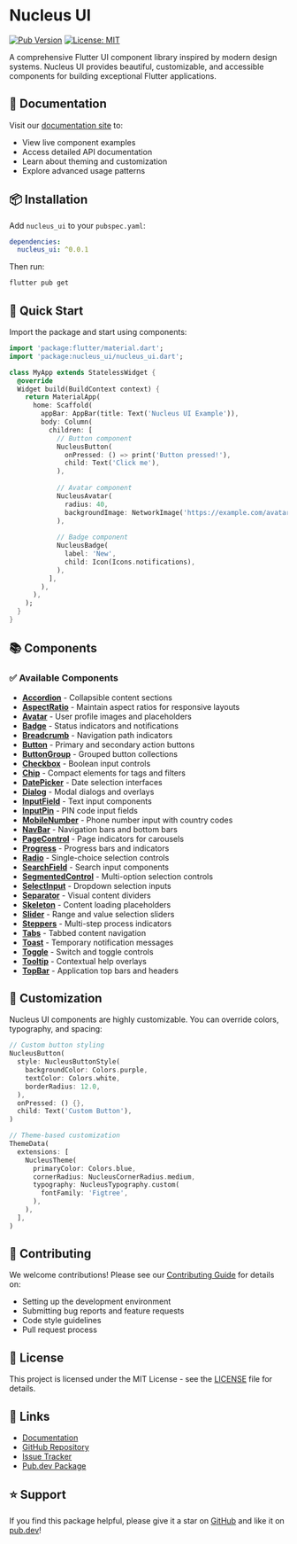 # Nucleus UI

[![Pub Version](https://img.shields.io/pub/v/nucleus_ui.svg)](https://pub.dev/packages/nucleus_ui)
[![License: MIT](https://img.shields.io/badge/License-MIT-yellow.svg)](https://opensource.org/licenses/MIT)

A comprehensive Flutter UI component library inspired by modern design systems. Nucleus UI provides beautiful, customizable, and accessible components for building exceptional Flutter applications.

## 📖 Documentation

Visit our [documentation site](https://nucleus-plus.web.app/) to:

- View live component examples
- Access detailed API documentation
- Learn about theming and customization
- Explore advanced usage patterns

## 📦 Installation

Add `nucleus_ui` to your `pubspec.yaml`:

```yaml
dependencies:
  nucleus_ui: ^0.0.1
```

Then run:

```bash
flutter pub get
```

## 🎯 Quick Start

Import the package and start using components:

```dart
import 'package:flutter/material.dart';
import 'package:nucleus_ui/nucleus_ui.dart';

class MyApp extends StatelessWidget {
  @override
  Widget build(BuildContext context) {
    return MaterialApp(
      home: Scaffold(
        appBar: AppBar(title: Text('Nucleus UI Example')),
        body: Column(
          children: [
            // Button component
            NucleusButton(
              onPressed: () => print('Button pressed!'),
              child: Text('Click me'),
            ),
            
            // Avatar component
            NucleusAvatar(
              radius: 40,
              backgroundImage: NetworkImage('https://example.com/avatar.jpg'),
            ),
            
            // Badge component
            NucleusBadge(
              label: 'New',
              child: Icon(Icons.notifications),
            ),
          ],
        ),
      ),
    );
  }
}
```

## 📚 Components

### ✅ Available Components

- **[Accordion](https://nucleus-ui.web.app/components/accordion/)** - Collapsible content sections
- **[AspectRatio](https://nucleus-ui.web.app/components/aspect-ratio/)** - Maintain aspect ratios for responsive layouts
- **[Avatar](https://nucleus-ui.web.app/components/avatar/)** - User profile images and placeholders
- **[Badge](https://nucleus-ui.web.app/components/badge/)** - Status indicators and notifications
- **[Breadcrumb](https://nucleus-ui.web.app/components/breadcrumb/)** - Navigation path indicators
- **[Button](https://nucleus-ui.web.app/components/button/)** - Primary and secondary action buttons
- **[ButtonGroup](https://nucleus-ui.web.app/components/button-group/)** - Grouped button collections
- **[Checkbox](https://nucleus-ui.web.app/components/checkbox/)** - Boolean input controls
- **[Chip](https://nucleus-ui.web.app/components/chip/)** - Compact elements for tags and filters
- **[DatePicker](https://nucleus-ui.web.app/components/date-picker/)** - Date selection interfaces
- **[Dialog](https://nucleus-ui.web.app/components/dialog/)** - Modal dialogs and overlays
- **[InputField](https://nucleus-ui.web.app/components/input-field/)** - Text input components
- **[InputPin](https://nucleus-ui.web.app/components/input-pin/)** - PIN code input fields
- **[MobileNumber](https://nucleus-ui.web.app/components/mobile-number/)** - Phone number input with country codes
- **[NavBar](https://nucleus-ui.web.app/components/nav-bar/)** - Navigation bars and bottom bars
- **[PageControl](https://nucleus-ui.web.app/components/page-control/)** - Page indicators for carousels
- **[Progress](https://nucleus-ui.web.app/components/progress/)** - Progress bars and indicators
- **[Radio](https://nucleus-ui.web.app/components/radio/)** - Single-choice selection controls
- **[SearchField](https://nucleus-ui.web.app/components/search-field/)** - Search input components
- **[SegmentedControl](https://nucleus-ui.web.app/components/segmented-control/)** - Multi-option selection controls
- **[SelectInput](https://nucleus-ui.web.app/components/select-input/)** - Dropdown selection inputs
- **[Separator](https://nucleus-ui.web.app/components/separator/)** - Visual content dividers
- **[Skeleton](https://nucleus-ui.web.app/components/skeleton/)** - Content loading placeholders
- **[Slider](https://nucleus-ui.web.app/components/slider/)** - Range and value selection sliders
- **[Steppers](https://nucleus-ui.web.app/components/steppers/)** - Multi-step process indicators
- **[Tabs](https://nucleus-ui.web.app/components/tabs/)** - Tabbed content navigation
- **[Toast](https://nucleus-ui.web.app/components/toast/)** - Temporary notification messages
- **[Toggle](https://nucleus-ui.web.app/components/toggle/)** - Switch and toggle controls
- **[Tooltip](https://nucleus-ui.web.app/components/tooltip/)** - Contextual help overlays
- **[TopBar](https://nucleus-ui.web.app/components/top-bar/)** - Application top bars and headers

## 🎨 Customization

Nucleus UI components are highly customizable. You can override colors, typography, and spacing:

```dart
// Custom button styling
NucleusButton(
  style: NucleusButtonStyle(
    backgroundColor: Colors.purple,
    textColor: Colors.white,
    borderRadius: 12.0,
  ),
  onPressed: () {},
  child: Text('Custom Button'),
)

// Theme-based customization
ThemeData(
  extensions: [
    NucleusTheme(
      primaryColor: Colors.blue,
      cornerRadius: NucleusCornerRadius.medium,
      typography: NucleusTypography.custom(
        fontFamily: 'Figtree',
      ),
    ),
  ],
)
```

## 🤝 Contributing

We welcome contributions! Please see our [Contributing Guide](https://github.com/nucleusui/nucleus-plus/blob/main/CONTRIBUTING.md) for details on:

- Setting up the development environment
- Submitting bug reports and feature requests
- Code style guidelines
- Pull request process

## 📄 License

This project is licensed under the MIT License - see the [LICENSE](LICENSE) file for details.

## 🔗 Links

- [Documentation](https://nucleus-ui.web.app/)
- [GitHub Repository](https://github.com/nucleusui/nucleus-flutter)
- [Issue Tracker](https://github.com/nucleusui/nucleus-flutter/issues)
- [Pub.dev Package](https://pub.dev/packages/nucleus_ui)

## ⭐ Support

If you find this package helpful, please give it a star on [GitHub](https://github.com/nucleusui/nucleus-flutter) and like it on [pub.dev](https://pub.dev/packages/nucleus_ui)!
